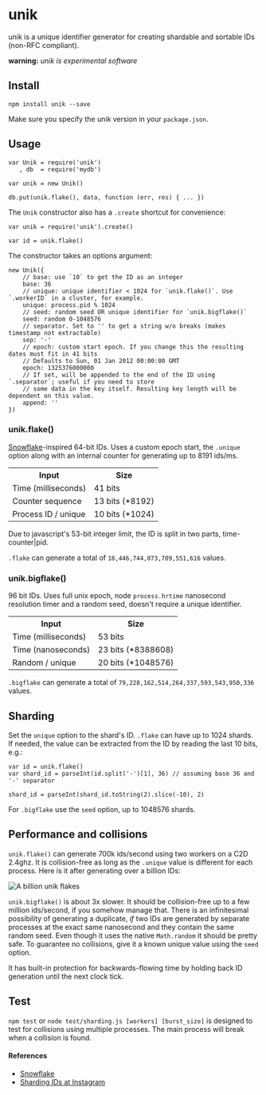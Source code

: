 unik
====

unik is a unique identifier generator for creating shardable and sortable IDs (non-RFC compliant).

**warning:** *unik is experimental software*

Install
-------

    npm install unik --save

Make sure you specify the unik version in your `package.json`.

Usage
-----

    var Unik = require('unik')
       , db  = require('mydb')

    var unik = new Unik()

    db.put(unik.flake(), data, function (err, res) { ... })

The `Unik` constructor also has a `.create` shortcut for convenience:

    var unik = require('unik').create()

    var id = unik.flake()

The constructor takes an options argument:

    new Unik({
        // base: use `10` to get the ID as an integer
        base: 36
        // unique: unique identifier < 1024 for `unik.flake()`. Use `.workerID` in a cluster, for example.
        unique: process.pid % 1024
        // seed: random seed OR unique identifier for `unik.bigflake()`
        seed: random 0-1048576
        // separator. Set to '' to get a string w/o breaks (makes timestamp not extractable)
        sep: '-'
        // epoch: custom start epoch. If you change this the resulting dates must fit in 41 bits
        // Defaults to Sun, 01 Jan 2012 00:00:00 GMT
        epoch: 1325376000000
        // If set, will be appended to the end of the ID using `.separator`; useful if you need to store
        // some data in the key itself. Resulting key length will be dependent on this value.
        append: ''
    })

### unik.flake()

[Snowflake](https://github.com/twitter/snowflake/)-inspired 64-bit IDs. Uses a custom epoch start, the `.unique` option along with an internal counter for generating up to 8191 ids/ms.

<table>
    <tr>
        <th>Input</th>
        <th>Size</th>
    </tr>
    <tr>
        <td>Time (milliseconds)</td>
        <td>41 bits</td>
    </tr>
    <tr>
        <td>Counter sequence</td>
        <td>13 bits (*8192)</td>
    </tr>
    <tr>
        <td>Process ID / unique</td>
        <td>10 bits (*1024)</td>
    </tr>
</table>

Due to javascript's 53-bit integer limit, the ID is split in two parts, time-counter|pid.

`.flake` can generate a total of `18,446,744,073,709,551,616` values.

### unik.bigflake()

96 bit IDs. Uses full unix epoch, node `process.hrtime` nanosecond resolution timer and a random seed, doesn't require a unique identifier.

<table>
    <tr>
        <th>Input</th>
        <th>Size</th>
    </tr>
    <tr>
        <td>Time (milliseconds)</td>
        <td>53 bits</td>
    </tr>
    <tr>
        <td>Time (nanoseconds)</td>
        <td>23 bits (*8388608)</td>
    </tr>
    <tr>
        <td>Random / unique</td>
        <td>20 bits (*1048576)</td>
    </tr>
</table>

 `.bigflake` can generate a total of `79,228,162,514,264,337,593,543,950,336` values.

Sharding
--------

Set the `unique` option to the shard's ID. `.flake` can have up to 1024 shards. If needed, the value can be extracted from the ID by reading the last 10 bits, e.g.:

    var id = unik.flake()
    var shard_id = parseInt(id.split('-')[1], 36) // assuming base 36 and '-' separator

    shard_id = parseInt(shard_id.toString(2).slice(-10), 2)

For `.bigflake` use the `seed` option, up to 1048576 shards.

Performance and collisions
--------------------------

`unik.flake()` can generate 700k ids/second using two workers on a C2D 2.4ghz. It is collision-free as long as the `.unique` value is different for each process. Here is it after generating over a billion IDs:

![A billion unik flakes](http://f.cl.ly/items/0Z2t0Z13443w3Q2q3k3j/Screen%20Shot%202013-04-29%20at%206.49.12%20PM.png)

`unik.bigflake()` is about 3x slower. It should be collision-free up to a few million ids/second, if you somehow manage that. There is an infinitesimal possibility of generating a duplicate, *if* two IDs are generated by separate processes at the exact same nanosecond and they contain the same random seed. Even though it uses the native `Math.random` it should be pretty safe. To guarantee no collisions, give it a known unique value using the `seed` option.

It has built-in protection for backwards-flowing time by holding back ID generation until the next clock tick.

Test
-----

`npm test` or `node test/sharding.js [workers] [burst_size]` is designed to test for collisions using multiple processes. The main process will break when a collision is found.

#### References

- [Snowflake](https://github.com/twitter/snowflake/)
- [Sharding IDs at Instagram](http://instagram-engineering.tumblr.com/post/10853187575/sharding-ids-at-instagram)
